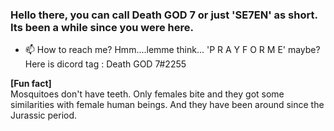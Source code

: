 ### Hello there, you can call Death GOD 7 or just 'SE7EN' as short. Its been a while since you were here.
 
- 📫 How to reach me?
Hmm....lemme think... 'P R A Y   F O R   M E' maybe?  
Here is dicord tag : Death GOD 7#2255

**__[Fun fact]__**<br>
Mosquitoes don't have teeth. Only females bite and they got some similarities with female human beings. 
And they have been around since the Jurassic period.
